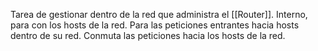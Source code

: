 Tarea de gestionar dentro de la red que administra el [[Router]]. Interno, para con los hosts de la red. Para las peticiones entrantes hacia hosts dentro de su red. Conmuta las peticiones hacia los hosts de la red.